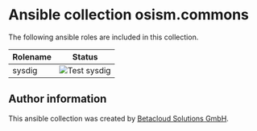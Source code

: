 # Ansible collection osism.commons

The following ansible roles are included in this collection.

| Rolename | Status                                                                                                   |
|----------|----------------------------------------------------------------------------------------------------------|
| sysdig   | ![Test sysdig](https://github.com/osism/ansible-collection-commons/workflows/Test%20sysdig/badge.svg)    |

## Author information

This ansible collection was created by [Betacloud Solutions GmbH](https://www.betacloud-solutions.de).
